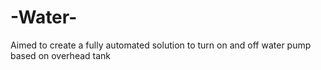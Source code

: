 # -Water-
Aimed to create a fully automated solution to turn on and off water pump based on overhead tank
